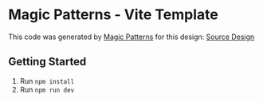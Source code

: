 # Magic Patterns - Vite Template

This code was generated by [Magic Patterns](https://magicpatterns.com) for this design: [Source Design](https://www.magicpatterns.com/c/5yrxqnabksvxtjqmuugtkd)

## Getting Started

1. Run `npm install`
2. Run `npm run dev`
